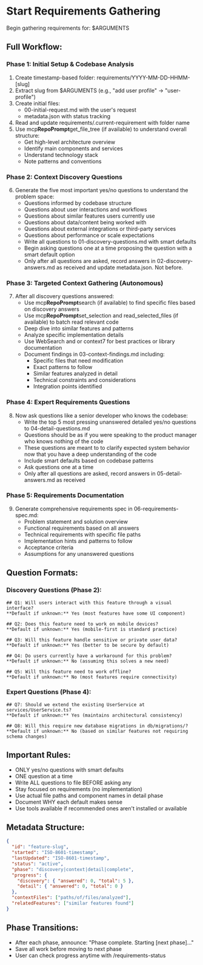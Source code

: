 # Start Requirements Gathering

Begin gathering requirements for: $ARGUMENTS

## Full Workflow:

### Phase 1: Initial Setup & Codebase Analysis

1. Create timestamp-based folder: requirements/YYYY-MM-DD-HHMM-[slug]
2. Extract slug from $ARGUMENTS (e.g., "add user profile" → "user-profile")
3. Create initial files:
   - 00-initial-request.md with the user's request
   - metadata.json with status tracking
4. Read and update requirements/.current-requirement with folder name
5. Use mcp**RepoPrompt**get_file_tree (if available) to understand overall structure:
   - Get high-level architecture overview
   - Identify main components and services
   - Understand technology stack
   - Note patterns and conventions

### Phase 2: Context Discovery Questions

6. Generate the five most important yes/no questions to understand the problem space:
   - Questions informed by codebase structure
   - Questions about user interactions and workflows
   - Questions about similar features users currently use
   - Questions about data/content being worked with
   - Questions about external integrations or third-party services
   - Questions about performance or scale expectations
   - Write all questions to 01-discovery-questions.md with smart defaults
   - Begin asking questions one at a time proposing the question with a smart default option
   - Only after all questions are asked, record answers in 02-discovery-answers.md as received and update metadata.json. Not before.

### Phase 3: Targeted Context Gathering (Autonomous)

7. After all discovery questions answered:
   - Use mcp**RepoPrompt**search (if available) to find specific files based on discovery answers
   - Use mcp**RepoPrompt**set_selection and read_selected_files (if available) to batch read relevant code
   - Deep dive into similar features and patterns
   - Analyze specific implementation details
   - Use WebSearch and or context7 for best practices or library documentation
   - Document findings in 03-context-findings.md including:
     - Specific files that need modification
     - Exact patterns to follow
     - Similar features analyzed in detail
     - Technical constraints and considerations
     - Integration points identified

### Phase 4: Expert Requirements Questions

8. Now ask questions like a senior developer who knows the codebase:
   - Write the top 5 most pressing unanswered detailed yes/no questions to 04-detail-questions.md
   - Questions should be as if you were speaking to the product manager who knows nothing of the code
   - These questions are meant to to clarify expected system behavior now that you have a deep understanding of the code
   - Include smart defaults based on codebase patterns
   - Ask questions one at a time
   - Only after all questions are asked, record answers in 05-detail-answers.md as received

### Phase 5: Requirements Documentation

9. Generate comprehensive requirements spec in 06-requirements-spec.md:
   - Problem statement and solution overview
   - Functional requirements based on all answers
   - Technical requirements with specific file paths
   - Implementation hints and patterns to follow
   - Acceptance criteria
   - Assumptions for any unanswered questions

## Question Formats:

### Discovery Questions (Phase 2):

```
## Q1: Will users interact with this feature through a visual interface?
**Default if unknown:** Yes (most features have some UI component)

## Q2: Does this feature need to work on mobile devices?
**Default if unknown:** Yes (mobile-first is standard practice)

## Q3: Will this feature handle sensitive or private user data?
**Default if unknown:** Yes (better to be secure by default)

## Q4: Do users currently have a workaround for this problem?
**Default if unknown:** No (assuming this solves a new need)

## Q5: Will this feature need to work offline?
**Default if unknown:** No (most features require connectivity)
```

### Expert Questions (Phase 4):

```
## Q7: Should we extend the existing UserService at services/UserService.ts?
**Default if unknown:** Yes (maintains architectural consistency)

## Q8: Will this require new database migrations in db/migrations/?
**Default if unknown:** No (based on similar features not requiring schema changes)
```

## Important Rules:

- ONLY yes/no questions with smart defaults
- ONE question at a time
- Write ALL questions to file BEFORE asking any
- Stay focused on requirements (no implementation)
- Use actual file paths and component names in detail phase
- Document WHY each default makes sense
- Use tools available if recommended ones aren't installed or available

## Metadata Structure:

```json
{
  "id": "feature-slug",
  "started": "ISO-8601-timestamp",
  "lastUpdated": "ISO-8601-timestamp",
  "status": "active",
  "phase": "discovery|context|detail|complete",
  "progress": {
    "discovery": { "answered": 0, "total": 5 },
    "detail": { "answered": 0, "total": 0 }
  },
  "contextFiles": ["paths/of/files/analyzed"],
  "relatedFeatures": ["similar features found"]
}
```

## Phase Transitions:

- After each phase, announce: "Phase complete. Starting [next phase]..."
- Save all work before moving to next phase
- User can check progress anytime with /requirements-status
